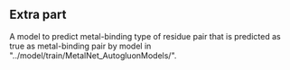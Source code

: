 ## Extra part

A model to predict metal-binding type of residue pair that is predicted as true as metal-binding pair by model in "../model/train/MetalNet_AutogluonModels/".